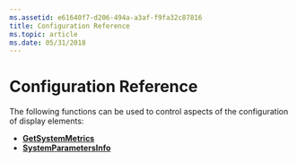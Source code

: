 ```yaml
---
ms.assetid: e61640f7-d206-494a-a3af-f9fa32c87816
title: Configuration Reference
ms.topic: article
ms.date: 05/31/2018
---
```


# Configuration Reference

The following functions can be used to control aspects of the configuration of display elements:

-   [**GetSystemMetrics**](https://msdn.microsoft.com/library/ms724385(v=VS.85).aspx)
-   [**SystemParametersInfo**](https://msdn.microsoft.com/library/ms724947(v=VS.85).aspx)

 

 



